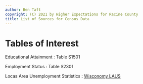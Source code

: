```yaml
---
author: Ben Taft
copyright: (C) 2021 by Higher Expectations for Racine County
title: List of Sources for Census Data
---
```


# Tables of Interest

Educational Attainment
: Table S1501

Employment Status
: Table S2301

Locas Area Unemployment Statistics
: [Wisconomy LAUS](https://jobcenterofwisconsin.com/wisconomy/pub/laus.htm)
